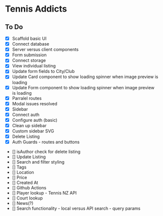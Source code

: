 # Tennis Addicts

## To Do

- [x] Scaffold basic UI
- [x] Connect database
- [x] Server versus client components
- [x] Form submission
- [x] Connect storage
- [x] View individual listing
- [x] Update form fields to City/Club
- [x] Update Card component to show loading spinner when image preview is loading
- [x] Update Form component to show loading spinner when image preview is loading
- [x] Parralel routes
- [x] Modal issues resolved
- [x] Sidebar
- [x] Connect auth
- [x] Configure auth (basic)
- [x] Clean up sidebar
- [x] Custom sidebar SVG
- [x] Delete Listing
- [x] Auth Guards - routes and buttons
- [] isAuthor check for delete listing
- [] Update Listing
- [] Search and filter styling
- [] Tags
- [] Location
- [] Price
- [] Created At
- [] Github Actions
- [] Player lookup - Tennis NZ API
- [] Court lookup
- [] News(?)
- [] Search functionality - local versus API search - query params
